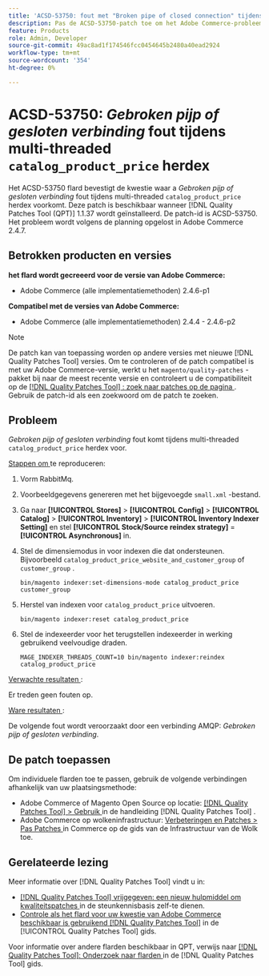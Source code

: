 ```yaml
---
title: 'ACSD-53750: fout met "Broken pipe of closed connection" tijdens multi-threaded catalog_product_price redex'
description: Pas de ACSD-53750-patch toe om het Adobe Commerce-probleem op te lossen waarbij een fout *Broken pipe of closed connection* optreedt tijdens multi-threaded catalog_product_price redex.
feature: Products
role: Admin, Developer
source-git-commit: 49ac8ad1f174546fcc0454645b2480a40ead2924
workflow-type: tm+mt
source-wordcount: '354'
ht-degree: 0%

---
```


# ACSD-53750: *Gebroken pijp of gesloten verbinding* fout tijdens multi-threaded `catalog_product_price` herdex

Het ACSD-53750 flard bevestigt de kwestie waar a *Gebroken pijp of gesloten verbinding* fout tijdens multi-threaded `catalog_product_price` herdex voorkomt. Deze patch is beschikbaar wanneer [!DNL Quality Patches Tool (QPT)] 1.1.37 wordt geïnstalleerd. De patch-id is ACSD-53750. Het probleem wordt volgens de planning opgelost in Adobe Commerce 2.4.7.

## Betrokken producten en versies

**het flard wordt gecreeerd voor de versie van Adobe Commerce:**

* Adobe Commerce (alle implementatiemethoden) 2.4.6-p1

**Compatibel met de versies van Adobe Commerce:**

* Adobe Commerce (alle implementatiemethoden) 2.4.4 - 2.4.6-p2

>[!NOTE]
>
>De patch kan van toepassing worden op andere versies met nieuwe [!DNL Quality Patches Tool] versies. Om te controleren of de patch compatibel is met uw Adobe Commerce-versie, werkt u het `magento/quality-patches` -pakket bij naar de meest recente versie en controleert u de compatibiliteit op de [[!DNL Quality Patches Tool] : zoek naar patches op de pagina ](https://experienceleague.adobe.com/tools/commerce-quality-patches/index.html) . Gebruik de patch-id als een zoekwoord om de patch te zoeken.

## Probleem

*Gebroken pijp of gesloten verbinding* fout komt tijdens multi-threaded `catalog_product_price` herdex voor.

<u> Stappen om </u> te reproduceren:

1. Vorm RabbitMq.
1. Voorbeeldgegevens genereren met het bijgevoegde `small.xml` -bestand.
1. Ga naar **[!UICONTROL Stores]** > **[!UICONTROL Config]** > **[!UICONTROL Catalog]** > **[!UICONTROL Inventory]** > **[!UICONTROL Inventory Indexer Setting]** en stel **[!UICONTROL Stock/Source reindex strategy]** = **[!UICONTROL Asynchronous]** in.
1. Stel de dimensiemodus in voor indexen die dat ondersteunen. Bijvoorbeeld `catalog_product_price_website_and_customer_group` of `customer_group` .

   ```
   bin/magento indexer:set-dimensions-mode catalog_product_price customer_group
   ```

1. Herstel van indexen voor `catalog_product_price` uitvoeren.

   ```
   bin/magento indexer:reset catalog_product_price
   ```

1. Stel de indexeerder voor het terugstellen indexeerder in werking gebruikend veelvoudige draden.

   ```
   MAGE_INDEXER_THREADS_COUNT=10 bin/magento indexer:reindex catalog_product_price
   ```

<u> Verwachte resultaten </u>:

Er treden geen fouten op.

<u> Ware resultaten </u>:

De volgende fout wordt veroorzaakt door een verbinding AMQP: *Gebroken pijp of gesloten verbinding*.

## De patch toepassen

Om individuele flarden toe te passen, gebruik de volgende verbindingen afhankelijk van uw plaatsingsmethode:

* Adobe Commerce of Magento Open Source op locatie: [[!DNL Quality Patches Tool]  > Gebruik ](https://experienceleague.adobe.com/docs/commerce-operations/tools/quality-patches-tool/usage.html) in de handleiding [!DNL Quality Patches Tool] .
* Adobe Commerce op wolkeninfrastructuur: [ Verbeteringen en Patches > Pas Patches ](https://experienceleague.adobe.com/docs/commerce-cloud-service/user-guide/develop/upgrade/apply-patches.html) in Commerce op de gids van de Infrastructuur van de Wolk toe.

## Gerelateerde lezing

Meer informatie over [!DNL Quality Patches Tool] vindt u in:

* [[!DNL Quality Patches Tool]  vrijgegeven: een nieuw hulpmiddel om kwaliteitspatches ](https://experienceleague.adobe.com/en/docs/commerce-knowledge-base/kb/announcements/commerce-announcements/magento-quality-patches-released-new-tool-to-self-serve-quality-patches) in de steunkennisbasis zelf-te dienen.
* [ Controle als het flard voor uw kwestie van Adobe Commerce beschikbaar is gebruikend  [!DNL Quality Patches Tool]](/help/tools/quality-patches-tool/patches-available-in-qpt/check-patch-for-magento-issue-with-magento-quality-patches.md) in de [!UICONTROL Quality Patches Tool] gids.


Voor informatie over andere flarden beschikbaar in QPT, verwijs naar [[!DNL Quality Patches Tool]: Onderzoek naar flarden ](https://experienceleague.adobe.com/tools/commerce-quality-patches/index.html) in de [!DNL Quality Patches Tool] gids.
